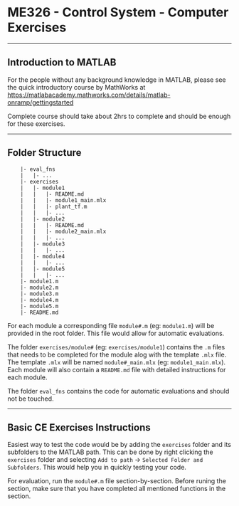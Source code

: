 # ME326 - Control System - Computer Exercises

--------------------------------------------------------------------------------
## Introduction to MATLAB
For the people without any background knowledge in MATLAB, please see the quick
introductory course by MathWorks at
https://matlabacademy.mathworks.com/details/matlab-onramp/gettingstarted

Complete course should take about 2hrs to complete and should be enough for
these exercises.

--------------------------------------------------------------------------------
## Folder Structure

```
    |- eval_fns
    |   |- ...
    |- exercises
    |   |- module1
    |   |   |- README.md
    |   |   |- module1_main.mlx
    |   |   |- plant_tf.m
    |   |   |- ...
    |   |- module2
    |   |   |- README.md
    |   |   |- module2_main.mlx
    |   |   |- ...
    |   |- module3
    |   |   |- ...
    |   |- module4
    |   |   |- ...
    |   |- module5
    |   |   |- ...
    |- module1.m
    |- module2.m
    |- module3.m
    |- module4.m
    |- module5.m
    |- README.md
```

For each module a corresponding file `module#.m` (eg: `module1.m`) will be 
provided in the root folder. This file would allow for automatic evaluations. 

The folder `exercises/module#` (eg: `exercises/module1`) contains the `.m` files
that needs to be completed for the module alog with the template `.mlx` file. The
template `.mlx` will be named `module#_main.mlx` (eg: `module1_main.mlx`). Each
module will also contain a `README.md` file with detailed instructions for each 
module.

The folder `eval_fns` contains the code for automatic evaluations and should not
be touched.

--------------------------------------------------------------------------------
## Basic CE Exercises Instructions
Easiest way to test the code would be by adding the `exercises` folder and its
subfolders to the MATLAB path. This can be done by right clicking the `exercises`
folder and selecting `Add to path` -> `Selected Folder and Subfolders`. This would
help you in quickly testing your code.

For evaluation, run the `module#.m` file section-by-section. Before runing the
section, make sure that you have completed all mentioned functions in the section.


